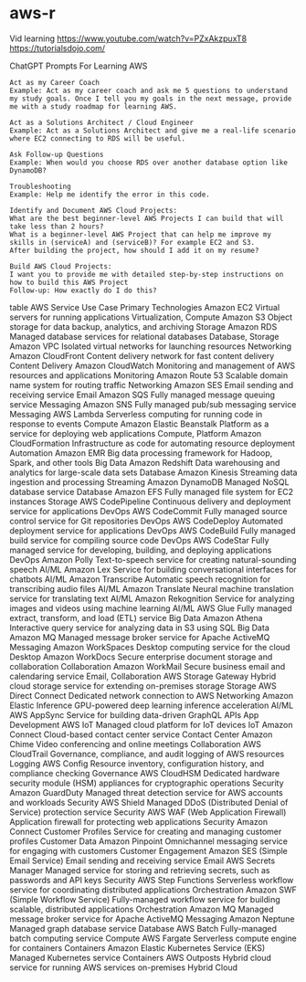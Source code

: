 # aws-r












Vid learning
	https://www.youtube.com/watch?v=PZxAkzpuxT8
	https://tutorialsdojo.com/


ChatGPT Prompts For Learning AWS

	Act as my Career Coach
	Example: Act as my career coach and ask me 5 questions to understand my study goals. Once I tell you my goals in the next message, provide me with a study roadmap for learning AWS.

	Act as a Solutions Architect / Cloud Engineer 
	Example: Act as a Solutions Architect and give me a real-life scenario where EC2 connecting to RDS will be useful.

	Ask Follow-up Questions
	Example: When would you choose RDS over another database option like DynamoDB?

	Troubleshooting
	Example: Help me identify the error in this code.

	Identify and Document AWS Cloud Projects:
	What are the best beginner-level AWS Projects I can build that will take less than 2 hours?
	What is a beginner-level AWS Project that can help me improve my skills in (serviceA) and (serviceB)? For example EC2 and S3.
	After building the project, how should I add it on my resume?

	Build AWS Cloud Projects:
	I want you to provide me with detailed step-by-step instructions on how to build this AWS Project
	Follow-up: How exactly do I do this?


table
	AWS Service	Use Case	Primary Technologies
	Amazon EC2	Virtual servers for running applications	Virtualization, Compute
	Amazon S3	Object storage for data backup, analytics, and archiving	Storage
	Amazon RDS	Managed database services for relational databases	Database, Storage
	Amazon VPC	Isolated virtual networks for launching resources	Networking
	Amazon CloudFront	Content delivery network for fast content delivery	Content Delivery
	Amazon CloudWatch	Monitoring and management of AWS resources and applications	Monitoring
	Amazon Route 53	Scalable domain name system for routing traffic	Networking
	Amazon SES	Email sending and receiving service	Email
	Amazon SQS	Fully managed message queuing service	Messaging
	Amazon SNS	Fully managed pub/sub messaging service	Messaging
	AWS Lambda	Serverless computing for running code in response to events	Compute
	Amazon Elastic Beanstalk	Platform as a service for deploying web applications	Compute, Platform
	Amazon CloudFormation	Infrastructure as code for automating resource deployment	Automation
	Amazon EMR	Big data processing framework for Hadoop, Spark, and other tools	Big Data
	Amazon Redshift	Data warehousing and analytics for large-scale data sets	Database
	Amazon Kinesis	Streaming data ingestion and processing	Streaming
	Amazon DynamoDB	Managed NoSQL database service	Database
	Amazon EFS	Fully managed file system for EC2 instances	Storage
	AWS CodePipeline	Continuous delivery and deployment service for applications	DevOps
	AWS CodeCommit	Fully managed source control service for Git repositories	DevOps
	AWS CodeDeploy	Automated deployment service for applications	DevOps
	AWS CodeBuild	Fully managed build service for compiling source code	DevOps
	AWS CodeStar	Fully managed service for developing, building, and deploying applications	DevOps
	Amazon Polly	Text-to-speech service for creating natural-sounding speech	AI/ML
	Amazon Lex	Service for building conversational interfaces for chatbots	AI/ML
	Amazon Transcribe	Automatic speech recognition for transcribing audio files	AI/ML
	Amazon Translate	Neural machine translation service for translating text	AI/ML
	Amazon Rekognition	Service for analyzing images and videos using machine learning	AI/ML
	AWS Glue	Fully managed extract, transform, and load (ETL) service	Big Data
	Amazon Athena	Interactive query service for analyzing data in S3 using SQL	Big Data
	Amazon MQ	Managed message broker service for Apache ActiveMQ	Messaging
	Amazon WorkSpaces	Desktop computing service for the cloud	Desktop
	Amazon WorkDocs	Secure enterprise document storage and collaboration	Collaboration
	Amazon WorkMail	Secure business email and calendaring service	Email, Collaboration
	AWS Storage Gateway	Hybrid cloud storage service for extending on-premises storage	Storage
	AWS Direct Connect	Dedicated network connection to AWS	Networking
	Amazon Elastic Inference	GPU-powered deep learning inference acceleration	AI/ML
	AWS AppSync	Service for building data-driven GraphQL APIs	App Development
	AWS IoT	Managed cloud platform for IoT devices	IoT
	Amazon Connect	Cloud-based contact center service	Contact Center
	Amazon Chime	Video conferencing and online meetings	Collaboration
	AWS CloudTrail	Governance, compliance, and audit logging of AWS resources	Logging
	AWS Config	Resource inventory, configuration history, and compliance checking	Governance
	AWS CloudHSM	Dedicated hardware security module (HSM) appliances for cryptographic operations	Security
	Amazon GuardDuty	Managed threat detection service for AWS accounts and workloads	Security
	AWS Shield	Managed DDoS (Distributed Denial of Service) protection service	Security
	AWS WAF (Web Application Firewall)	Application firewall for protecting web applications	Security
	Amazon Connect Customer Profiles	Service for creating and managing customer profiles	Customer Data
	Amazon Pinpoint	Omnichannel messaging service for engaging with customers	Customer Engagement
	Amazon SES (Simple Email Service)	Email sending and receiving service	Email
	AWS Secrets Manager	Managed service for storing and retrieving secrets, such as passwords and API keys	Security
	AWS Step Functions	Serverless workflow service for coordinating distributed applications	Orchestration
	Amazon SWF (Simple Workflow Service)	Fully-managed workflow service for building scalable, distributed applications	Orchestration
	Amazon MQ	Managed message broker service for Apache ActiveMQ	Messaging
	Amazon Neptune	Managed graph database service	Database
	AWS Batch	Fully-managed batch computing service	Compute
	AWS Fargate	Serverless compute engine for containers	Containers
	Amazon Elastic Kubernetes Service (EKS)	Managed Kubernetes service	Containers
	AWS Outposts	Hybrid cloud service for running AWS services on-premises	Hybrid Cloud